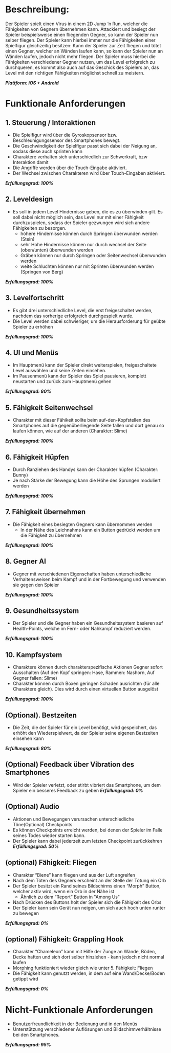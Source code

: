 # Beschreibung:
Der Spieler spielt einen Virus in einem 2D Jump ‘n Run, welcher die Fähigkeiten von
Gegnern übernehmen kann. Attackiert und besiegt der Spieler beispielsweise einen
fliegenden Gegner, so kann der Spieler nun selber fliegen.
Der Spieler kann hierbei immer nur die Fähigkeiten einer Spielfigur gleichzeitig besitzen:
Kann der Spieler zur Zeit fliegen und tötet einen Gegner, welcher an Wänden laufen kann,
so kann der Spieler nun an Wänden laufen, jedoch nicht mehr fliegen.
Der Spieler muss hierbei die Fähigkeiten verschiedener Gegner nutzen, um das Level
erfolgreich zu durchqueren, es kommt also auch auf das Geschick des Spielers an, das
Level mit den richtigen Fähigkeiten möglichst schnell zu meistern.

***Plattform: iOS + Android***

# Funktionale Anforderungen

## 1. Steuerung / Interaktionen
- Die Spielfigur wird über die Gyroskopsensor bzw. Beschleunigungssensor des
Smartphones bewegt.
- Die Geschwindigkeit der Spielfigur passt sich dabei der Neigung an, sodass diese
auch sprinten kann
- Charaktere verhalten sich unterschiedlich zur Schwerkraft, bzw Interaktion damit
- Die Angriffe werden über die Touch-Eingabe aktiviert.
- Der Wechsel zwischen Charakteren wird über Touch-Eingaben aktiviert.

***Erfüllungsgrad: 100%***

## 2. Leveldesign
- Es soll in jedem Level Hindernisse geben, die es zu überwinden gilt. Es soll dabei
nicht möglich sein, das Level nur mit einer Fähigkeit durchzuspielen, sodass der
Spieler gezwungen wird sich andere Fähigkeiten zu besorgen.
  - höhere Hindernisse können durch Springen überwunden werden (Stein)
  - sehr Hohe Hindernisse können nur durch wechsel der Seite (oben/unten) überwunden werden
  - Gräben können nur durch Springen oder Seitenwechsel überwunden werden
  - weite Schluchten können nur mit Sprinten überwunden werden (Springen von Berg)

***Erfüllungsgrad: 100%***

## 3. Levelfortschritt
- Es gibt drei unterschiedliche Level, die erst freigeschaltet werden, nachdem das
vorherige erfolgreich durchgespielt wurde.
- Die Level werden dabei schwieriger, um die Herausforderung für geübte Spieler zu
erhöhen

***Erfüllungsgrad: 100%***

## 4. UI und Menüs
- Im Hauptmenü kann der Spieler direkt weiterspielen, freigeschaltete Level
auswählen und seine Zeiten einsehen.
- Im Pausenmenü kann der Spieler das Spiel pausieren, komplett neustarten und
zurück zum Hauptmenü gehen

***Erfüllungsgrad: 80%***

## 5. Fähigkeit Seitenwechsel
- Charakter mit dieser Fähikeit sollte beim auf-den-Kopfstellen des Smartphones auf die gegenüberliegende Seite fallen und dort genau so laufen können, wie auf der anderen (Charakter: Slime)

***Erfüllungsgrad: 100%***

## 6. Fähigkeit Hüpfen
- Durch Ranziehen des Handys kann der Charakter hüpfen (Charakter: Bunny)
- Je nach Stärke der Bewegung kann die Höhe des Sprungen moduliert werden

***Erfüllungsgrad: 100%***

## 7. Fähigkeit übernehmen
- Die Fähigkeit eines besiegten Gegners kann übernommen werden
  - In der Nähe des Leichnahms kann ein Button gedrückt werden um die Fähigkeit zu übernehmen

***Erfüllungsgrad: 100%***

## 8. Gegner AI
- Gegner mit verschiedenen Eigenschaften haben unterschiedliche Verhaltensweisen
beim Kampf und in der Fortbewegung und verwenden sie gegen den Spieler

***Erfüllungsgrad: 100%***

## 9. Gesundheitssystem
- Der Spieler und die Gegner haben ein Gesundheitssystem basieren auf
Health-Points, welche im Fern- oder Nahkampf reduziert werden.

***Erfüllungsgrad: 100%***

## 10. Kampfsystem
- Charaktere können durch charakterspezifische Aktionen Gegner sofort Ausschalten (Auf den Kopf springen: Hase, Rammen: Nashorn, Auf Gegner fallen: Slime)
- Charakter können durch Boxen geringen Schaden ausrichten (für alle Charaktere gleich). Dies wird durch einen virtuellen Button ausgelöst

***Erfüllungsgrad: 100%***

## (Optional). Bestzeiten
- Die Zeit, die der Spieler für ein Level benötigt, wird gespeichert, das erhöht den Wiederspielwert, da der Spieler seine eigenen Bestzeiten einsehen kann

***Erfüllungsgrad: 80%***

## (Optional) Feedback über Vibration des Smartphones
- Wird der Spieler verletzt, oder stirbt vibriert das Smartphone, um dem Spieler ein
besseres Feedback zu geben
***Erfüllungsgrad: 0%***

## (Optional) Audio
- Aktionen und Bewegungen verursachen unterschiedliche Töne(Optional) Checkpoints
- Es können Checkpoints erreicht werden, bei denen der Spieler im Falle seines Todes
wieder starten kann.
- Der Spieler kann dabei jederzeit zum letzten Checkpoint zurückkehren
***Erfüllungsgrad: 50%***

## (optional) Fähigkeit: Fliegen
- Charakter “Biene” kann fliegen und aus der Luft angreifen
- Nach dem Töten des Gegners erscheint an der Stelle der Tötung ein Orb
- Der Spieler besitzt ein Rand seines Bildschirms einen “Morph” Button, welcher aktiv wird, wenn ein Orb in der Nähe ist
  - Ähnlich zu dem “Report” Button in "Among Us"
- Nach Drücken des Buttons holt der Spieler sich die Fähigkeit des Orbs
- Der Spieler kann sein Gerät nun neigen, um sich auch hoch unten runter zu bewegen

***Erfüllungsgrad: 0%***

## (optional) Fähigkeit: Grappling Hook
- Charakter “Chameleon” kann mit Hilfe der Zunge an Wände, Böden, Decke haften
und sich dort selber hinziehen - kann jedoch nicht normal laufen
- Morphing funktioniert wieder gleich wie unter 5. Fähigkeit: Fliegen
- Die Fähigkeit kann genutzt werden, in dem auf eine Wand/Decke/Boden getippt wird

***Erfüllungsgrad: 0%***

# Nicht-Funktionale Anforderungen
- Benutzerfreundlichkeit in der Bedienung und in den Menüs
- Unterstützung verschiedener Auflösungen und Bildschirmverhältnisse bei den
Smartphones.

***Erfüllungsgrad: 95%***
